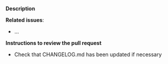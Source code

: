**Description**

<!-- Description of PR -->

**Related issues**:

- ...

**Instructions to review the pull request**

- Check that CHANGELOG.md has been updated if necessary

<!--
Clone and verify
```
cd $(mktemp -d --tmpdir cudawrappers-XXXXXX)
git clone https://github.com/nlesc-recruit/CUDA-wrappers .
git checkout <this-branch>
```
-->

<!--
Review online.
-->
